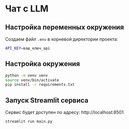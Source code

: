# Чат с LLM

## Настройка переменных окружения

Создаем файл `.env` в корневой директории проекта:

```bash
API_KEY=ваш_ключ_api
```

## Настройка окружения

```bash
python -m venv venv
source venv/bin/activate
pip install -r requirements.txt
```


## Запуск Streamlit сервиса

Сервис будет доступен по адресу: http://localhost:8501

```bash
streamlit run main.py
```
